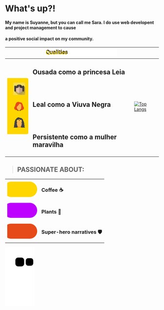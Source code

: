 # What's up?!

#### My name is Suyanne, but you can call me Sara. I do use web developent and project management to cause 
#### a positive social impact on my community.


|         |![qualities](/images/Qualities.png "qualities")          |          |
| ------- | -------- | -------- |
| ![woman](/images/woman.png "woman") |<h2>Ousada como a princesa Leia</h3><br><br><h2>Leal como a Viuva Negra</h2><br><br><h2>Persistente como a mulher maravilha</h2> | [![Top Langs](https://github-readme-stats.vercel.app/api/top-langs/?username=Suyannesara&layout=compact)](https://github.com/Suyannesara/github-readme-stats)                |
|         |          |           |   


> <h2>PASSIONATE ABOUT:</h2> 
|        |          |  
| ------- | -------- |
|![topic1](/images/Topic1.png "topic1")| <h3>Coffee ☕</h3> |  
|![topic2](/images/Topic2.png "topic2")| <h3> Plants 🌵 </h3> |  
|![topic3](/images/Topic3.png "topic3")| <h3> Super-hero narratives 🛡️ </h3> | 




![Snake animation](https://github.com/Suyannesara/Suyannesara/blob/output/github-contribution-grid-snake.svg)
